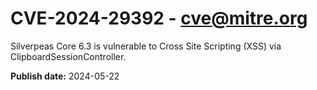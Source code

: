 # CVE-2024-29392 - cve@mitre.org

Silverpeas Core 6.3 is vulnerable to Cross Site Scripting (XSS) via ClipboardSessionController.

**Publish date:** 2024-05-22
